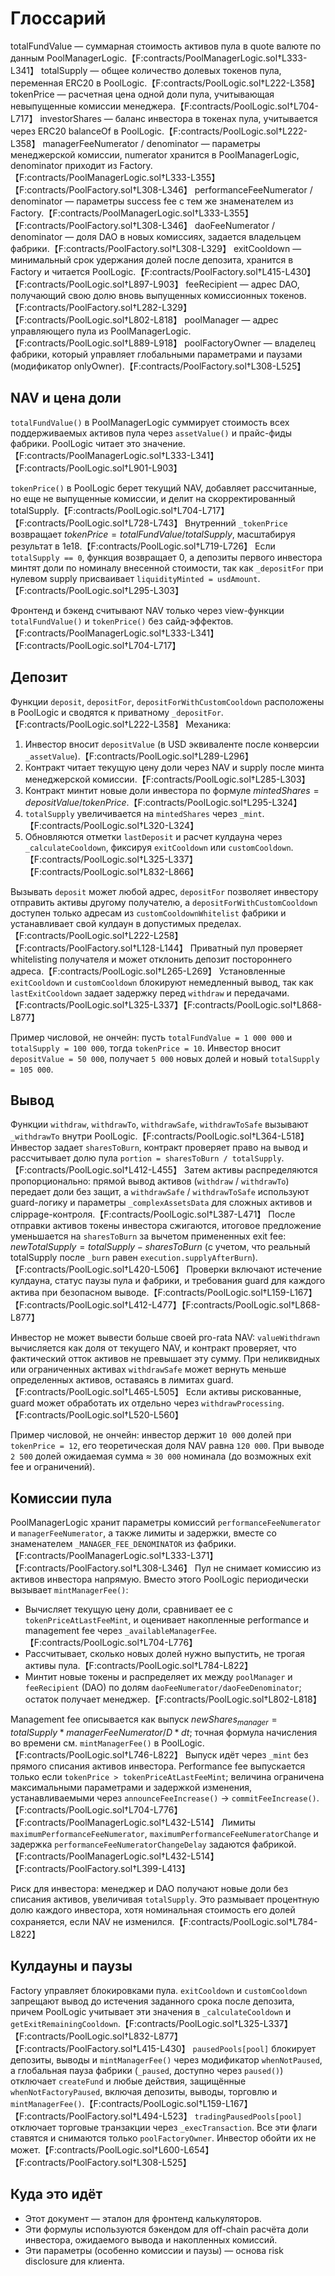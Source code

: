 # Глоссарий

totalFundValue — суммарная стоимость активов пула в quote валюте по данным PoolManagerLogic.【F:contracts/PoolManagerLogic.sol†L333-L341】
totalSupply — общее количество долевых токенов пула, переменная ERC20 в PoolLogic.【F:contracts/PoolLogic.sol†L222-L358】
tokenPrice — расчетная цена одной доли пула, учитывающая невыпущенные комиссии менеджера.【F:contracts/PoolLogic.sol†L704-L717】
investorShares — баланс инвестора в токенах пула, учитывается через ERC20 balanceOf в PoolLogic.【F:contracts/PoolLogic.sol†L222-L358】
managerFeeNumerator / denominator — параметры менеджерской комиссии, numerator хранится в PoolManagerLogic, denominator приходит из Factory.【F:contracts/PoolManagerLogic.sol†L333-L355】【F:contracts/PoolFactory.sol†L308-L346】
performanceFeeNumerator / denominator — параметры success fee с тем же знаменателем из Factory.【F:contracts/PoolManagerLogic.sol†L333-L355】【F:contracts/PoolFactory.sol†L308-L346】
daoFeeNumerator / denominator — доля DAO в новых комиссиях, задается владельцем фабрики.【F:contracts/PoolFactory.sol†L308-L329】
exitCooldown — минимальный срок удержания долей после депозита, хранится в Factory и читается PoolLogic.【F:contracts/PoolFactory.sol†L415-L430】【F:contracts/PoolLogic.sol†L897-L903】
feeRecipient — адрес DAO, получающий свою долю вновь выпущенных комиссионных токенов.【F:contracts/PoolFactory.sol†L282-L329】【F:contracts/PoolLogic.sol†L802-L818】
poolManager — адрес управляющего пула из PoolManagerLogic.【F:contracts/PoolLogic.sol†L889-L918】
poolFactoryOwner — владелец фабрики, который управляет глобальными параметрами и паузами (модификатор onlyOwner).【F:contracts/PoolFactory.sol†L308-L525】

## NAV и цена доли

`totalFundValue()` в PoolManagerLogic суммирует стоимость всех поддерживаемых активов пула через `assetValue()` и прайс-фиды фабрики. PoolLogic читает это значение.【F:contracts/PoolManagerLogic.sol†L333-L341】【F:contracts/PoolLogic.sol†L901-L903】

`tokenPrice()` в PoolLogic берет текущий NAV, добавляет рассчитанные, но еще не выпущенные комиссии, и делит на скорректированный totalSupply.【F:contracts/PoolLogic.sol†L704-L717】【F:contracts/PoolLogic.sol†L728-L743】 Внутренний `_tokenPrice` возвращает $tokenPrice = totalFundValue / totalSupply$, масштабируя результат в 1e18.【F:contracts/PoolLogic.sol†L719-L726】 Если `totalSupply == 0`, функция возвращает 0, а депозиты первого инвестора минтят доли по номиналу внесенной стоимости, так как `_depositFor` при нулевом supply присваивает `liquidityMinted = usdAmount`.【F:contracts/PoolLogic.sol†L295-L303】

Фронтенд и бэкенд считывают NAV только через view-функции `totalFundValue()` и `tokenPrice()` без сайд-эффектов.【F:contracts/PoolManagerLogic.sol†L333-L341】【F:contracts/PoolLogic.sol†L704-L717】

## Депозит

Функции `deposit`, `depositFor`, `depositForWithCustomCooldown` расположены в PoolLogic и сводятся к приватному `_depositFor`.【F:contracts/PoolLogic.sol†L222-L358】 Механика:

1. Инвестор вносит `depositValue` (в USD эквиваленте после конверсии `_assetValue`).【F:contracts/PoolLogic.sol†L289-L296】 
2. Контракт читает текущую цену доли через NAV и supply после минта менеджерской комиссии.【F:contracts/PoolLogic.sol†L285-L303】
3. Контракт минтит новые доли инвестора по формуле $mintedShares = depositValue / tokenPrice$.【F:contracts/PoolLogic.sol†L295-L324】
4. `totalSupply` увеличивается на `mintedShares` через `_mint`.【F:contracts/PoolLogic.sol†L320-L324】
5. Обновляются отметки `lastDeposit` и расчет кулдауна через `_calculateCooldown`, фиксируя `exitCooldown` или `customCooldown`.【F:contracts/PoolLogic.sol†L325-L337】【F:contracts/PoolLogic.sol†L832-L866】

Вызывать `deposit` может любой адрес, `depositFor` позволяет инвестору отправить активы другому получателю, а `depositForWithCustomCooldown` доступен только адресам из `customCooldownWhitelist` фабрики и устанавливает свой кулдаун в допустимых пределах.【F:contracts/PoolLogic.sol†L222-L258】【F:contracts/PoolFactory.sol†L128-L144】 Приватный пул проверяет whitelisting получателя и может отклонить депозит постороннего адреса.【F:contracts/PoolLogic.sol†L265-L269】 Установленные `exitCooldown` и `customCooldown` блокируют немедленный вывод, так как `lastExitCooldown` задает задержку перед `withdraw` и передачами.【F:contracts/PoolLogic.sol†L325-L337】【F:contracts/PoolLogic.sol†L868-L877】

Пример числовой, не ончейн: пусть `totalFundValue = 1 000 000` и `totalSupply = 100 000`, тогда `tokenPrice = 10`. Инвестор вносит `depositValue = 50 000`, получает `5 000` новых долей и новый `totalSupply = 105 000`.

## Вывод

Функции `withdraw`, `withdrawTo`, `withdrawSafe`, `withdrawToSafe` вызывают `_withdrawTo` внутри PoolLogic.【F:contracts/PoolLogic.sol†L364-L518】 Инвестор задает `sharesToBurn`, контракт проверяет право на вывод и рассчитывает долю пула `portion = sharesToBurn / totalSupply`.【F:contracts/PoolLogic.sol†L412-L455】 Затем активы распределяются пропорционально: прямой вывод активов (`withdraw` / `withdrawTo`) передает доли без защит, а `withdrawSafe` / `withdrawToSafe` используют guard-логику и параметры `_complexAssetsData` для сложных активов и слippage-контроля.【F:contracts/PoolLogic.sol†L387-L471】 После отправки активов токены инвестора сжигаются, итоговое предложение уменьшается на `sharesToBurn` за вычетом примененных exit fee: $newTotalSupply = totalSupply - sharesToBurn$ (с учетом, что реальный totalSupply после `_burn` равен `execution.supplyAfterBurn`).【F:contracts/PoolLogic.sol†L420-L506】 Проверки включают истечение кулдауна, статус паузы пула и фабрики, и требования guard для каждого актива при безопасном выводе.【F:contracts/PoolLogic.sol†L159-L167】【F:contracts/PoolLogic.sol†L412-L477】【F:contracts/PoolLogic.sol†L868-L877】

Инвестор не может вывести больше своей pro-rata NAV: `valueWithdrawn` вычисляется как доля от текущего NAV, и контракт проверяет, что фактический отток активов не превышает эту сумму. При неликвидных или ограниченных активах `withdrawSafe` может вернуть меньше определенных активов, оставаясь в лимитах guard.【F:contracts/PoolLogic.sol†L465-L505】 Если активы рискованные, guard может обработать их отдельно через `withdrawProcessing`.【F:contracts/PoolLogic.sol†L520-L560】

Пример числовой, не ончейн: инвестор держит `10 000` долей при `tokenPrice = 12`, его теоретическая доля NAV равна `120 000`. При выводе `2 500` долей ожидаемая сумма ≈ `30 000` номинала (до возможных exit fee и ограничений).

## Комиссии пула

PoolManagerLogic хранит параметры комиссий `performanceFeeNumerator` и `managerFeeNumerator`, а также лимиты и задержки, вместе со знаменателем `_MANAGER_FEE_DENOMINATOR` из фабрики.【F:contracts/PoolManagerLogic.sol†L333-L371】【F:contracts/PoolFactory.sol†L308-L346】 Пул не снимает комиссию из активов инвестора напрямую. Вместо этого PoolLogic периодически вызывает `mintManagerFee()`:

* Вычисляет текущую цену доли, сравнивает ее с `tokenPriceAtLastFeeMint`, и оценивает накопленные performance и management fee через `_availableManagerFee`.【F:contracts/PoolLogic.sol†L704-L776】
* Рассчитывает, сколько новых долей нужно выпустить, не трогая активы пула.【F:contracts/PoolLogic.sol†L784-L822】
* Минтит новые токены и распределяет их между `poolManager` и `feeRecipient` (DAO) по долям `daoFeeNumerator/daoFeeDenominator`; остаток получает менеджер.【F:contracts/PoolLogic.sol†L802-L818】

Management fee описывается как выпуск $newShares_{manager} = totalSupply * managerFeeNumerator / D * dt$; точная формула начисления во времени см. `mintManagerFee()` в PoolLogic.【F:contracts/PoolLogic.sol†L746-L822】 Выпуск идёт через `_mint` без прямого списания активов инвестора. Performance fee выпускается только если `tokenPrice > tokenPriceAtLastFeeMint`; величина ограничена максимальными параметрами и задержкой изменения, устанавливаемыми через `announceFeeIncrease()` → `commitFeeIncrease()`.【F:contracts/PoolLogic.sol†L704-L776】【F:contracts/PoolManagerLogic.sol†L432-L514】 Лимиты `maximumPerformanceFeeNumerator`, `maximumPerformanceFeeNumeratorChange` и задержка `performanceFeeNumeratorChangeDelay` задаются фабрикой.【F:contracts/PoolManagerLogic.sol†L432-L514】【F:contracts/PoolFactory.sol†L399-L413】

Риск для инвестора: менеджер и DAO получают новые доли без списания активов, увеличивая `totalSupply`. Это размывает процентную долю каждого инвестора, хотя номинальная стоимость его долей сохраняется, если NAV не изменился.【F:contracts/PoolLogic.sol†L784-L822】

## Кулдауны и паузы

Factory управляет блокировками пула. `exitCooldown` и `customCooldown` запрещают вывод до истечения заданного срока после депозита, причем PoolLogic учитывает эти значения в `_calculateCooldown` и `getExitRemainingCooldown`.【F:contracts/PoolLogic.sol†L325-L337】【F:contracts/PoolLogic.sol†L832-L877】【F:contracts/PoolFactory.sol†L415-L430】 `pausedPools[pool]` блокирует депозиты, выводы и `mintManagerFee()` через модификатор `whenNotPaused`, а глобальная пауза фабрики (`_paused`, доступно через `paused()`) отключает `createFund` и любые действия, защищённые `whenNotFactoryPaused`, включая депозиты, выводы, торговлю и `mintManagerFee()`.【F:contracts/PoolLogic.sol†L159-L167】【F:contracts/PoolFactory.sol†L494-L523】 `tradingPausedPools[pool]` отключает торговые транзакции через `_execTransaction`. Все эти флаги ставятся и снимаются только `poolFactoryOwner`. Инвестор обойти их не может.【F:contracts/PoolLogic.sol†L600-L654】【F:contracts/PoolFactory.sol†L308-L525】

## Куда это идёт

* Этот документ — эталон для фронтенд калькуляторов.
* Эти формулы используются бэкендом для off-chain расчёта доли инвестора, ожидаемого вывода и накопленных комиссий.
* Эти параметры (особенно комиссии и паузы) — основа risk disclosure для клиента.
